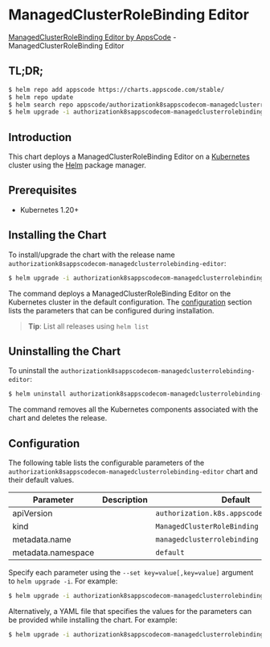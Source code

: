 # ManagedClusterRoleBinding Editor

[ManagedClusterRoleBinding Editor by AppsCode](https://appscode.com) - ManagedClusterRoleBinding Editor

## TL;DR;

```bash
$ helm repo add appscode https://charts.appscode.com/stable/
$ helm repo update
$ helm search repo appscode/authorizationk8sappscodecom-managedclusterrolebinding-editor --version=v0.25.0
$ helm upgrade -i authorizationk8sappscodecom-managedclusterrolebinding-editor appscode/authorizationk8sappscodecom-managedclusterrolebinding-editor -n default --create-namespace --version=v0.25.0
```

## Introduction

This chart deploys a ManagedClusterRoleBinding Editor on a [Kubernetes](http://kubernetes.io) cluster using the [Helm](https://helm.sh) package manager.

## Prerequisites

- Kubernetes 1.20+

## Installing the Chart

To install/upgrade the chart with the release name `authorizationk8sappscodecom-managedclusterrolebinding-editor`:

```bash
$ helm upgrade -i authorizationk8sappscodecom-managedclusterrolebinding-editor appscode/authorizationk8sappscodecom-managedclusterrolebinding-editor -n default --create-namespace --version=v0.25.0
```

The command deploys a ManagedClusterRoleBinding Editor on the Kubernetes cluster in the default configuration. The [configuration](#configuration) section lists the parameters that can be configured during installation.

> **Tip**: List all releases using `helm list`

## Uninstalling the Chart

To uninstall the `authorizationk8sappscodecom-managedclusterrolebinding-editor`:

```bash
$ helm uninstall authorizationk8sappscodecom-managedclusterrolebinding-editor -n default
```

The command removes all the Kubernetes components associated with the chart and deletes the release.

## Configuration

The following table lists the configurable parameters of the `authorizationk8sappscodecom-managedclusterrolebinding-editor` chart and their default values.

|     Parameter      | Description |                       Default                        |
|--------------------|-------------|------------------------------------------------------|
| apiVersion         |             | <code>authorization.k8s.appscode.com/v1alpha1</code> |
| kind               |             | <code>ManagedClusterRoleBinding</code>               |
| metadata.name      |             | <code>managedclusterrolebinding</code>               |
| metadata.namespace |             | <code>default</code>                                 |


Specify each parameter using the `--set key=value[,key=value]` argument to `helm upgrade -i`. For example:

```bash
$ helm upgrade -i authorizationk8sappscodecom-managedclusterrolebinding-editor appscode/authorizationk8sappscodecom-managedclusterrolebinding-editor -n default --create-namespace --version=v0.25.0 --set apiVersion=authorization.k8s.appscode.com/v1alpha1
```

Alternatively, a YAML file that specifies the values for the parameters can be provided while
installing the chart. For example:

```bash
$ helm upgrade -i authorizationk8sappscodecom-managedclusterrolebinding-editor appscode/authorizationk8sappscodecom-managedclusterrolebinding-editor -n default --create-namespace --version=v0.25.0 --values values.yaml
```
